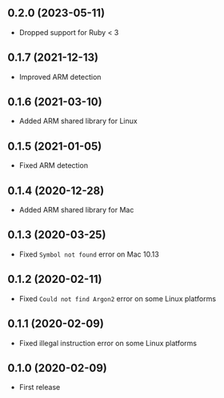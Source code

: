 ## 0.2.0 (2023-05-11)

- Dropped support for Ruby < 3

## 0.1.7 (2021-12-13)

- Improved ARM detection

## 0.1.6 (2021-03-10)

- Added ARM shared library for Linux

## 0.1.5 (2021-01-05)

- Fixed ARM detection

## 0.1.4 (2020-12-28)

- Added ARM shared library for Mac

## 0.1.3 (2020-03-25)

- Fixed `Symbol not found` error on Mac 10.13

## 0.1.2 (2020-02-11)

- Fixed `Could not find Argon2` error on some Linux platforms

## 0.1.1 (2020-02-09)

- Fixed illegal instruction error on some Linux platforms

## 0.1.0 (2020-02-09)

- First release
